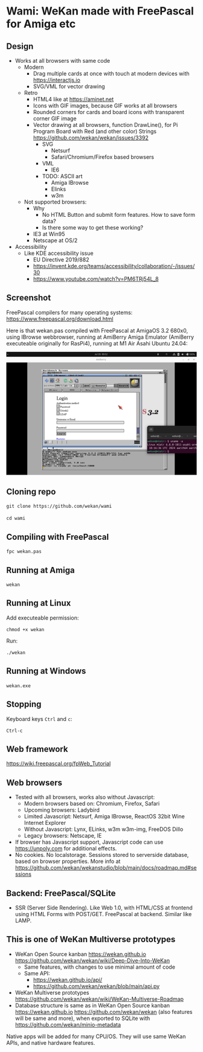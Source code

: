 # Wami: WeKan made with FreePascal for Amiga etc

## Design

- Works at all browsers with same code
  - Modern
    - Drag multiple cards at once with touch at modern devices with https://interactjs.io
    - SVG/VML for vector drawing
  - Retro
    - HTML4 like at https://aminet.net
    - Icons with GIF images, because GIF works at all browsers
    - Rounded corners for cards and board icons with transparent corner GIF image
    - Vector drawing at all browsers, function DrawLine(), for Pi Program Board with Red (and other color) Strings https://github.com/wekan/wekan/issues/3392
      - SVG
        - Netsurf
        - Safari/Chromium/Firefox based browsers
      - VML
        - IE6
      - TODO: ASCII art
        - Amiga IBrowse
        - Elinks
        - w3m
   - Not supported browsers:
     - Why
       - No HTML Button and submit form features. How to save form data?
       - Is there some way to get these working?
     - IE3 at Win95
     - Netscape at OS/2
- Accessibility
  - Like KDE accessibility issue
    - EU Directive 2019/882
    - https://invent.kde.org/teams/accessibility/collaboration/-/issues/30
    - https://www.youtube.com/watch?v=PM6TRj54L_8

## Screenshot

FreePascal compilers for many operating systems:
https://www.freepascal.org/download.html

Here is that wekan.pas compiled with FreePascal at
AmigaOS 3.2 680x0, using IBrowse webbrowser,
running at AmiBerry Amiga Emulator
(AmiBerry executeable originally for RasPi4),
running at M1 Air Asahi Ubuntu 24.04:

![screenshot](screenshot.png)

## Cloning repo

```
git clone https://github.com/wekan/wami

cd wami
```

## Compiling with FreePascal

```
fpc wekan.pas
```

## Running at Amiga

```
wekan
```

## Running at Linux

Add executeable permission:
```
chmod +x wekan
```

Run:
```
./wekan
```

## Running at Windows

```
wekan.exe
```

## Stopping

Keyboard keys `Ctrl` and `c`:

```
Ctrl-c
```

## Web framework

https://wiki.freepascal.org/fpWeb_Tutorial

## Web browsers

- Tested with all browsers, works also without Javascript:
  - Modern browsers based on: Chromium, Firefox, Safari
  - Upcoming browsers: Ladybird
  - Limited Javascript: Netsurf, Amiga IBrowse, ReactOS 32bit Wine Internet Explorer
  - Without Javascript: Lynx, ELinks, w3m w3m-img, FreeDOS Dillo
  - Legacy browsers: Netscape, IE
- If browser has Javascript support, Javascript code can use https://unpoly.com for additional effects.
- No cookies. No localstorage. Sessions stored to serverside database, based on browser properties. More info at https://github.com/wekan/wekanstudio/blob/main/docs/roadmap.md#sessions

## Backend: FreePascal/SQLite

- SSR (Server Side Rendering). Like Web 1.0, with HTML/CSS at frontend
  using HTML Forms with POST/GET. FreePascal at backend. Similar like LAMP.

## This is one of WeKan Multiverse prototypes

- WeKan Open Source kanban https://wekan.github.io https://github.com/wekan/wekan/wiki/Deep-Dive-Into-WeKan
  - Same features, with changes to use minimal amount of code
  - Same API:
    - https://wekan.github.io/api/ 
    - https://github.com/wekan/wekan/blob/main/api.py
- WeKan Multiverse prototypes https://github.com/wekan/wekan/wiki/WeKan-Multiverse-Roadmap
- Database structure is same as in WeKan Open Source kanban https://wekan.github.io https://github.com/wekan/wekan (also features will be same and more),
  when exported to SQLite with https://github.com/wekan/minio-metadata

Native apps will be added for many CPU/OS. They will use same WeKan APIs, and native hardware features.
